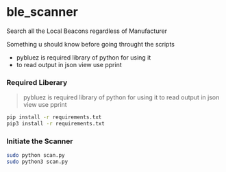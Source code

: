 # ble_scanner
Search all the Local Beacons regardless of Manufacturer

Something u should know before going throught the scripts 

* pybluez is required library of python for using it
* to read output in json view use pprint

### Required Liberary

> pybluez is required library of python for using it
> to read output in json view use pprint

```sh
pip install -r requirements.txt
pip3 install -r requirements.txt
```

### Initiate the Scanner

```sh
sudo python scan.py
sudo python3 scan.py
```
